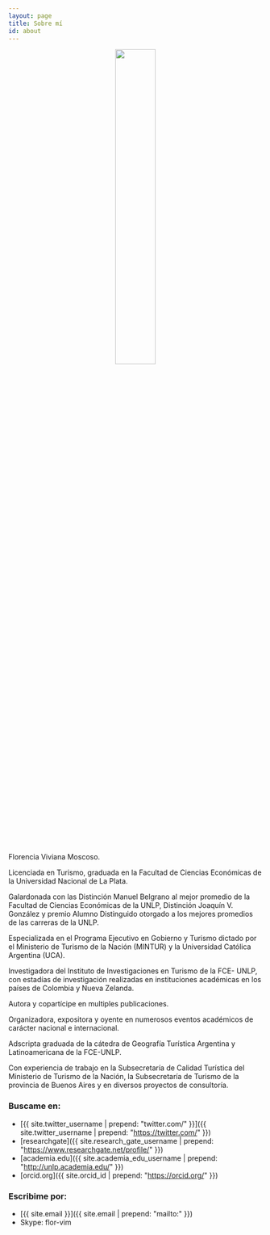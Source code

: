 ```yaml
---
layout: page
title: Sobre mí
id: about
---
```


<div style="text-align: center;">
  <img style="width:40%;" src="../img/flor.png"/>
</div>

<br/>

Florencia Viviana Moscoso.

Licenciada en Turismo, graduada en la Facultad de Ciencias Económicas de la Universidad Nacional de La Plata.

Galardonada con las Distinción Manuel Belgrano al mejor promedio de la Facultad de Ciencias Económicas de la UNLP, Distinción Joaquín V. González y premio Alumno Distinguido otorgado a los mejores promedios de las carreras de la UNLP.

Especializada en el Programa Ejecutivo en Gobierno y Turismo
dictado por el Ministerio de Turismo de la Nación (MINTUR) y
la Universidad Católica Argentina (UCA).

Investigadora del Instituto de Investigaciones en Turismo de la FCE- UNLP,
con estadías de investigación realizadas en instituciones académicas
en los países de Colombia y Nueva Zelanda.

Autora y copartícipe en multiples publicaciones.

Organizadora, expositora y oyente en numerosos eventos académicos de carácter nacional e internacional.

Adscripta graduada de la cátedra de Geografía Turística Argentina y Latinoamericana de la FCE-UNLP.

Con experiencia de trabajo en
la Subsecretaría de Calidad Turística del Ministerio de Turismo de la Nación,
la Subsecretaría de Turismo de la provincia de Buenos Aires
y en diversos proyectos de consultoría.

### Buscame en:

* [{{ site.twitter_username | prepend: "twitter.com/" }}]({{ site.twitter_username | prepend: "https://twitter.com/" }})
* [researchgate]({{ site.research_gate_username | prepend: "https://www.researchgate.net/profile/" }})
* [academia.edu]({{ site.academia_edu_username | prepend: "http://unlp.academia.edu/" }})
* [orcid.org]({{ site.orcid_id | prepend: "https://orcid.org/" }})

### Escribime por:
* [{{ site.email }}]({{ site.email | prepend: "mailto:" }})
* Skype: flor-vim
